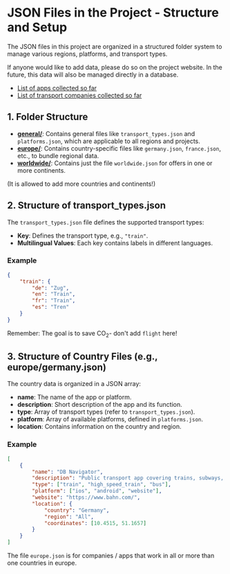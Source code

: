 # JSON Files in the Project - Structure and Setup

The JSON files in this project are organized in a structured folder system to manage various regions, platforms, and transport types.

If anyone would like to add data, please do so on the project website. In the future, this data will also be managed directly in a database.
- [List of apps collected so far](https://unified-transport-api.linuxundmehr.de/collected-data-apps/)
- [List of transport companies collected so far](https://unified-transport-api.linuxundmehr.de/collected-data-companies/)


## 1. Folder Structure

- [**general/**](../../data/general): Contains general files like `transport_types.json` and `platforms.json`, which are applicable to all regions and projects.
- [**europe/**](../../data/europe): Contains country-specific files like `germany.json`, `france.json`, etc., to bundle regional data.
- [**worldwide/**](../../data/worldwide): Contains just the file `worldwide.json` for offers in one or more continents.

(It is allowed to add more countries and continents!)
## 2. Structure of transport_types.json

The `transport_types.json` file defines the supported transport types:
- **Key**: Defines the transport type, e.g., `"train"`.
- **Multilingual Values**: Each key contains labels in different languages.

### Example

```json
{
    "train": {
        "de": "Zug",
        "en": "Train",
        "fr": "Train",
        "es": "Tren"
    }
}
```

Remember: The goal is to save CO<sub>2</sub>- don't add `flight` here!

## 3. Structure of Country Files (e.g., europe/germany.json)

The country data is organized in a JSON array:
- **name**: The name of the app or platform.
- **description**: Short description of the app and its function.
- **type**: Array of transport types (refer to `transport_types.json`).
- **platform**: Array of available platforms, defined in `platforms.json`.
- **location**: Contains information on the country and region.

### Example

```json
[
    {
        "name": "DB Navigator",
        "description": "Public transport app covering trains, subways, and buses in Germany and Europe.",
        "type": ["train", "high_speed_train", "bus"],
        "platform": ["ios", "android", "website"],
        "website": "https://www.bahn.com/",
        "location": {
            "country": "Germany",
            "region": "All",
            "coordinates": [10.4515, 51.1657]
        }
    }
]
```
The file `europe.json` is for companies / apps that work in all or more than one countries in europe.